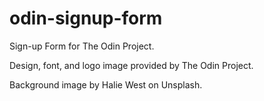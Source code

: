 # odin-signup-form

Sign-up Form for The Odin Project.

Design, font, and logo image provided by The Odin Project.

Background image by Halie West on Unsplash.

